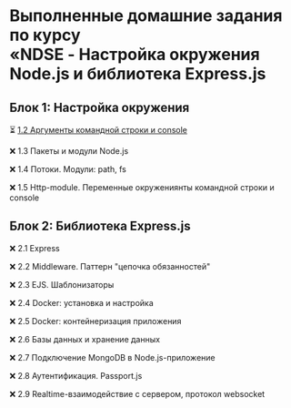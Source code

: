 # Выполненные домашние задания по курсу <br/> **«NDSE - Настройка окружения Node.js и библиотека Express.js**

## Блок 1: Настройка окружения

:hourglass_flowing_sand: [1.2 Аргументы командной строки и console](https://github.com/KristineGNCH/NDSE/tree/main/HM-1.2)

:x: 1.3 Пакеты и модули Node.js

:x: 1.4 Потоки. Модули: path, fs

:x: 1.5 Http-module. Переменные окружениянты командной строки и console 


## Блок 2: Библиотека Express.js

:x: 2.1 Express

:x: 2.2 Middleware. Паттерн "цепочка обязанностей"

:x: 2.3 EJS. Шаблонизаторы

:x: 2.4 Docker: установка и настройка

:x: 2.5 Docker: контейнеризация приложения

:x: 2.6 Базы данных и хранение данных

:x: 2.7 Подключение MongoDB в Node.js-приложение

:x: 2.8 Аутентификация. Passport.js

:x: 2.9 Realtime-взаимодействие с сервером, протокол websocket

